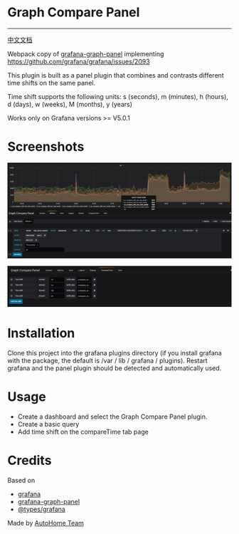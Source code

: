 
# Graph Compare Panel
_______________________________________

[中文文档](README_zh.md)

Webpack copy of [grafana-graph-panel](https://github.com/CorpGlory/grafana-graph-panel) implementing https://github.com/grafana/grafana/issues/2093

This plugin is built as a panel plugin that combines and contrasts different time shifts on the same panel.

Time shift supports the following units: s (seconds), m (minutes), h (hours), d (days), w (weeks), M (months), y (years)

Works only on Grafana versions >= V5.0.1


# Screenshots

![Screenshot1](/dist/screenshots/image-1.png)

![Screenshot2](/dist/screenshots/image-2.png)


# Installation

Clone this project into the grafana plugins directory (if you install grafana with the package, the default is /var / lib / grafana / plugins). Restart grafana and the panel plugin should be detected and automatically used.

# Usage

* Create a dashboard and select the Graph Compare Panel plugin.
* Create a basic query
* Add time shift on the compareTime tab page


# Credits

Based on
* [grafana](https://github.com/grafana/grafana)
* [grafana-graph-panel](https://github.com/CorpGlory/grafana-graph-panel)
* [@types/grafana](https://github.com/CorpGlory/types-grafana)

Made by [AutoHome Team](https://github.com/AutohomeCorp)
